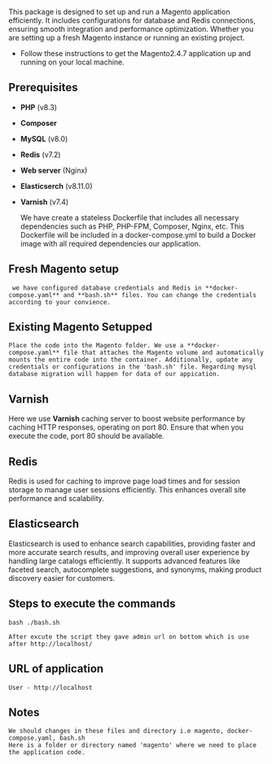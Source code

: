 This package is designed to set up and run a Magento application efficiently. It includes configurations for database and Redis connections, ensuring smooth integration and performance optimization. Whether you are setting up a fresh Magento instance or running an existing project.

* Follow these instructions to get the Magento2.4.7 application up and running on your local machine.

## Prerequisites
- **PHP** (v8.3)
- **Composer**
- **MySQL** (v8.0)
- **Redis** (v7.2)
- **Web server** (Nginx)
- **Elasticserch** (v8.11.0)
- **Varnish** (v7.4)

    We have create a stateless Dockerfile that includes all necessary dependencies such as PHP, PHP-FPM, Composer, Nginx, etc. This Dockerfile will be included in a docker-compose.yml to build a Docker image with all required dependencies our application.

## Fresh Magento setup
     we have configured database credentials and Redis in **docker-compose.yaml** and **bash.sh** files. You can change the credentials according to your convience.

## Existing Magento Setupped 
    Place the code into the Magento folder. We use a **docker-compose.yaml** file that attaches the Magento volume and automatically mounts the entire code into the container. Additionally, update any credentials or configurations in the 'bash.sh' file. Regarding mysql database migration will happen for data of our appication.

## Varnish
Here we use **Varnish** caching server to boost website performance by caching HTTP responses, operating on port 80. Ensure that when you execute the code, port 80 should be available.

## Redis
Redis is used for caching to improve page load times and for session storage to manage user sessions efficiently. This enhances overall site performance and scalability.

## Elasticsearch
Elasticsearch is used to enhance search capabilities, providing faster and more accurate search results, and improving overall user experience by handling large catalogs efficiently. It supports advanced features like faceted search, autocomplete suggestions, and synonyms, making product discovery easier for customers.

## Steps to execute the commands 

    bash ./bash.sh

    After excute the script they gave admin url on bottom which is use after http://localhost/

## URL of application
    
    User - http://localhost


## Notes

    We should changes in these files and directory i.e magento, docker-compose.yaml, bash.sh
    Here is a folder or directory named 'magento' where we need to place the application code.